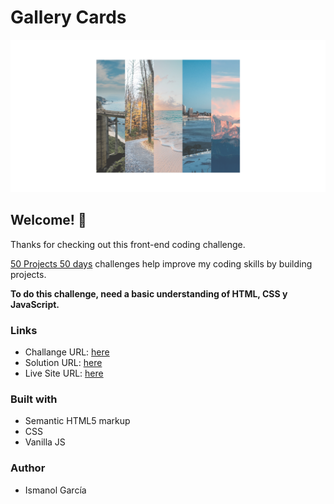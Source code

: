 # Gallery Cards

![Design preview for the QR code component coding challenge](./design/desktop-design.png)

## Welcome! 👋

Thanks for checking out this front-end coding challenge.

[50 Projects 50 days](https://50projects50days.com/) challenges help improve my coding skills by building projects.

**To do this challenge, need a basic understanding of HTML, CSS y JavaScript.**
### Links
- Challange URL: [here](https://50projects50days.com/)
- Solution URL: [here](https://github.com/ismanolgarcia/web-projects-to-practice/tree/main/gallery-cards)
- Live Site URL: [here](https://web-projects-to-practice.vercel.app/gallery-cards/index.html)

### Built with
- Semantic HTML5 markup
- CSS
- Vanilla JS


### Author
- Ismanol García
